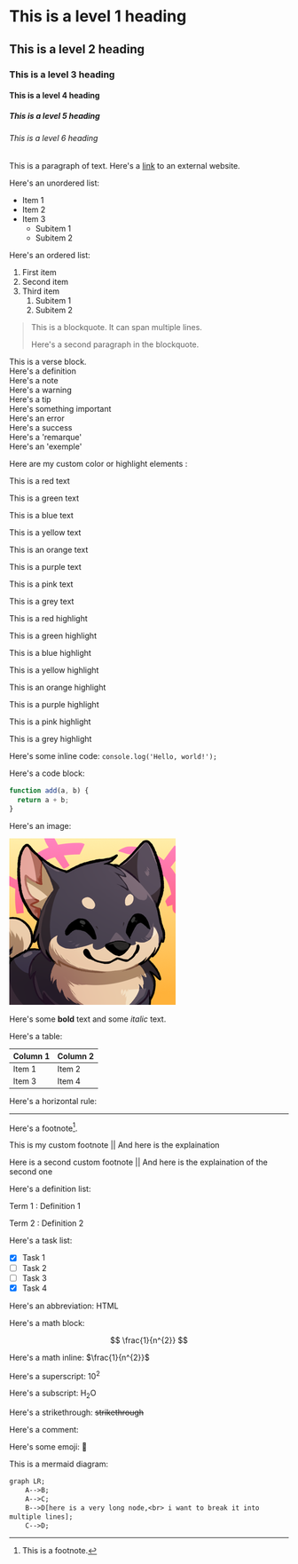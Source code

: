 <!-- example Markdown file -->

<!-- css style -->

<script src="import.js" defer></script>

<!--  --

<!-- Document start -->

# This is a level 1 heading

<plan></plan>

## This is a level 2 heading

### This is a level 3 heading

#### This is a level 4 heading

##### This is a level 5 heading

###### This is a level 6 heading

This is a paragraph of text. Here's a [link](https://www.youtube.com/) to an external website.

Here's an unordered list:
- Item 1
- Item 2
- Item 3
  - Subitem 1
  - Subitem 2



Here's an ordered list:
1. First item
2. Second item
3. Third item
    1. Subitem 1
    2. Subitem 2

> This is a blockquote. It can span multiple lines.
>
> Here's a second paragraph in the blockquote.

<v>
This is a verse block.
</v>

<div class="definition">
    Here's a definition
</div>

<div class="note">
    Here's a note
</div>

<div class="warning">
    Here's a warning
</div>

<div class="tip">
    Here's a tip
</div>

<div class="important">
    Here's something important
</div>

<div class="error">
    Here's an error
</div>

<div class="success">
    Here's a success
</div>

<div class="remarque">
    Here's a 'remarque'
</div>

<div class="exemple">
    Here's an 'exemple'
</div>

Here are my custom color or highlight elements : 

<red>This is a red text</red>

<green>This is a green text</green>

<blue>This is a blue text</blue>

<yellow>This is a yellow text</yellow>

<orange>This is an orange text</orange>

<purple>This is a purple text</purple>

<pink>This is a pink text</pink>

<grey>This is a grey text</grey>

<hred>This is a red highlight</hred>

<hgreen>This is a green highlight</hgreen>

<hblue>This is a blue highlight</hblue>

<hyellow>This is a yellow highlight</hyellow>

<horange>This is an orange highlight</horange>

<hpurple>This is a purple highlight</hpurple>

<hpink>This is a pink highlight</hpink>

<hgrey>This is a grey highlight</hgrey>

Here's some inline code: `console.log('Hello, world!');`

Here's a code block:

```javascript
function add(a, b) {
  return a + b;
}
```

Here's an image:

![Image alt text](image.png)

Here's some **bold** text and some *italic* text.

Here's a table:

| Column 1 | Column 2 |
| -------- | -------- |
| Item 1   | Item 2   |
| Item 3   | Item 4   |

Here's a horizontal rule:

---

Here's a footnote[^1].

[^1]: This is a footnote.

This is my <fnote>custom footnote || And here is the explaination</fnote>

Here is a <fnote>second custom footnote || And here is the explaination of the second one</fnote>

Here's a definition list:

Term 1 
: Definition 1

Term 2
: Definition 2

Here's a task list:

- [x] Task 1
- [ ] Task 2
- [ ] Task 3
- [X] Task 4

Here's an abbreviation: HTML

Here's a math block:

$$
\frac{1}{n^{2}}
$$


Here's a math inline: $\frac{1}{n^{2}}$

Here's a superscript: 10<sup>2</sup>

Here's a subscript: H<sub>2</sub>O

Here's a strikethrough: ~~strikethrough~~

Here's a comment: <!-- This is a comment -->

Here's some emoji: 🐻

This is a mermaid diagram:

```mermaid
graph LR;
    A-->B;
    A-->C;
    B-->D[here is a very long node,<br> i want to break it into multiple lines];
    C-->D;
```
